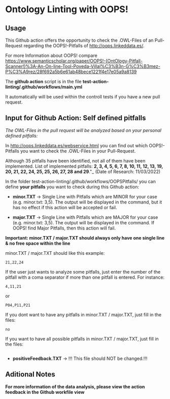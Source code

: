 # Ontology Linting with OOPS!

## Usage

This Github action offers the opportunity to check the .OWL-Files of an Pull-Request regarding the OOPS!-Pitfalls of http://oops.linkeddata.es/. 

For more Information about OOPS! compare https://www.semanticscholar.org/paper/OOPS!-(OntOlogy-Pitfall-Scanner!)%3A-An-On-line-Tool-Poveda-Villal%C3%B3n-G%C3%B3mez-P%C3%A9rez/28f692a5b6e61ab48bece1221f4e17e05a9a8139 

The **github action** script is in the file **test-action-linting/.github/workflows/main.yml**

It automatically will be used within the controll tests if you have a new pull request. 


## Input for Github Action: Self defined pitfalls

_The OWL-Files in the pull request will be analyzed based on your personal defined pitfalls:_

In http://oops.linkeddata.es/webservice.html you can find out which OOPS!-Pitfalls you want to check the .OWL-Files in your Pull-Request. 

Although 35 pitfalls have been identified, not all of them have been implemented. List of implemented pitfalls: **2, 3, 4, 5, 6, 7, 8, 10, 11, 12, 13, 19, 20, 21, 22, 24, 25, 25, 26, 27, 28 and 29**."_ (Date of Research: 11/03/2022)

In the folder test-action-linting/.github/workflows/OOPSPitfalls/ you can define **your pitfalls** you want to check during this Github action: 

- **minor.TXT** -> Single Line with Pitfalls which are MINOR for your case (e.g. minor.txt: 3,5). The output will be displayed in the command, but it has no effect if this action will be accepted or fail.  

- **major.TXT** -> Single Line with Pitfalls which are MAJOR for your case (e.g. minor.txt: 3,5). The output will be displayed in the command. If OOPS! find Major Pitfalls, then this action will fail. 

**Important: minor.TXT / major.TXT should always only have one single line & no free space within the line**

minor.TXT / major.TXT should like this example: 
```
21,22,24
```

If the user just wants to analyze some pitfalls, just enter the number of the pitfall with a coma separator if more than one pitfall is entered. For instance: 
```
4,11,21
```

or

```
P04,P11,P21
```

If you dont want to have any pitfalls in minor.TXT / major.TXT, just fill in the files:
```
no
```

If you want to have all possible pitfalls in minor.TXT / major.TXT, just fill in the files:
```

```

- **positiveFeedback.TXT** -> !!! This file should NOT be changed.!!!

## Aditional Notes

**For more information of the data analysis, please view the action feedback in the Github workfile view**
